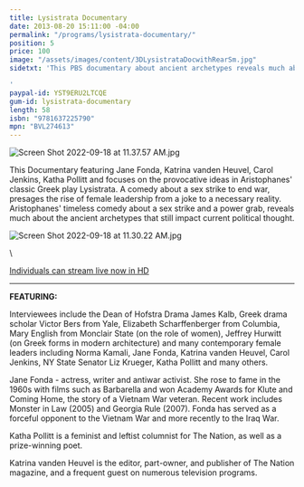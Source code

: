 ```yaml
---
title: Lysistrata Documentary
date: 2013-08-20 15:11:00 -04:00
permalink: "/programs/lysistrata-documentary/"
position: 5
price: 100
image: "/assets/images/content/3DLysistrataDocwithRearSm.jpg"
sidetxt: 'This PBS documentary about ancient archetypes reveals much about the forces that hold women back and which undermined Hillary Clinton''s campaigns. Themed around Aristophanes'' timeless comic masterpiece about a sex strike and a power grab, the program reveals much about the ancient forces still impacting current political thought. Interviews include Jane Fonda, Katrina vanden Heuvel, Carol Jenkins, Senator Liz Krueger, Katha Pollitt, Norma Kamali, the Dean of Hofstra Drama James Kalb, Yale Greek drama scholar Victor Bers, Elizabeth Scharffenberger from Columbia, Mary English from Montclair State (on the role of women), and Jeffrey Hurwit.

'
paypal-id: YST9ERU2LTCQE
gum-id: lysistrata-documentary
length: 58
isbn: "9781637225790"
mpn: "BVL274613"
---
```


![Screen Shot 2022-09-18 at 11.37.57 AM.jpg](/uploads/Screen%20Shot%202022-09-18%20at%2011.37.57%20AM.jpg)

This Documentary featuring Jane Fonda, Katrina vanden Heuvel, Carol Jenkins, Katha Pollitt and focuses on the provocative ideas in Aristophanes' classic Greek play Lysistrata. A comedy about a sex strike to end war, presages the rise of female leadership from a joke to a necessary reality. Aristophanes' timeless comedy about a sex strike and a power grab, reveals much about the ancient archetypes that still impact current political thought.

![Screen Shot 2022-09-18 at 11.30.22 AM.jpg](/uploads/Screen%20Shot%202022-09-18%20at%2011.30.22%20AM.jpg)

<script src="https://gumroad.com/js/gumroad.js"></script>\
<a class="gumroad-button" href="https://macmillanfilms.gumroad.com/l/lysistrata-documentary?wanted=true">Individuals can stream live now in HD</a>

---

**FEATURING:**

Interviewees include the Dean of Hofstra Drama James Kalb, Greek drama scholar Victor Bers from Yale, Elizabeth Scharffenberger from Columbia, Mary English from Monclair State (on the role of women), Jeffrey Hurwitt (on Greek forms in modern architecture) and many contemporary female leaders including Norma Kamali, Jane Fonda, Katrina vanden Heuvel, Carol Jenkins, NY State Senator Liz Krueger, Katha Pollitt and many others.

Jane Fonda - actress, writer and antiwar activist. She rose to fame in the 1960s with films such as Barbarella and won Academy Awards for Klute and Coming Home, the story of a Vietnam War veteran. Recent work includes Monster in Law (2005) and Georgia Rule (2007). Fonda has served as a forceful opponent to the Vietnam War and more recently to the Iraq War.

Katha Pollitt is a feminist and leftist columnist for The Nation, as well as a prize-winning poet.

Katrina vanden Heuvel is the editor, part-owner, and publisher of The Nation magazine, and a frequent guest on numerous television programs.